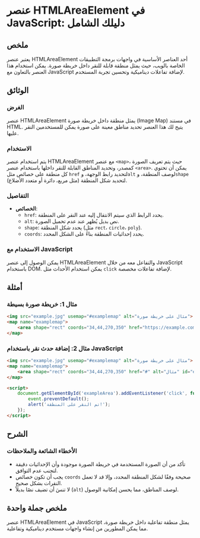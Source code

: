 <!--
Meta Description: # عنصر HTMLAreaElement في JavaScript: دليلك الشامل ## ملخص يعتبر عنصر HTMLAreaElement أحد العناصر الأساسية في واجهات برمجة التطبيقات الخاصة بالويب، حي...
Meta Keywords: عنصر, خريطة, صورة, على, alt
-->

# عنصر HTMLAreaElement في JavaScript: دليلك الشامل

## ملخص
يعتبر عنصر HTMLAreaElement أحد العناصر الأساسية في واجهات برمجة التطبيقات الخاصة بالويب، حيث يمثل منطقة قابلة للنقر داخل خريطة صورة. يمكن استخدام هذا العنصر بالتعاون مع JavaScript لإضافة تفاعلات ديناميكية وتحسين تجربة المستخدم.

## الوثائق
### الغرض
عنصر HTMLAreaElement يمثل منطقة داخل خريطة صورة (Image Map) في مستند HTML. يتيح لك هذا العنصر تحديد مناطق معينة على صورة يمكن للمستخدمين النقر عليها.

### الاستخدام
يتم استخدام عنصر HTMLAreaElement مع عنصر `<map>`، حيث يتم تعريف الصورة كمصدر، وتحديد المناطق القابلة للنقر داخلها باستخدام عنصر `<area>`. يمكن أن تحتوي كل منطقة على خصائص مثل `href` لتحديد رابط الوجهة، و`alt` لوصف المنطقة، و`shape` لتحديد شكل المنطقة (مثل مربع، دائرة أو متعدد الأضلاع).

### التفاصيل
- **الخصائص**:
  - `href`: يحدد الرابط الذي سيتم الانتقال إليه عند النقر على المنطقة.
  - `alt`: نص بديل يُظهر عند عدم تحميل الصورة.
  - `shape`: يحدد شكل المنطقة (مثل `rect`، `circle`، `poly`).
  - `coords`: يحدد إحداثيات المنطقة بناءً على الشكل المحدد.

### الاستخدام مع JavaScript
يمكن الوصول إلى عنصر HTMLAreaElement والتفاعل معه من خلال JavaScript باستخدام DOM. يمكن استخدام الأحداث مثل `click` لإضافة تفاعلات مخصصة.

## أمثلة

### مثال 1: خريطة صورة بسيطة
```html
<img src="example.jpg" usemap="#examplemap" alt="مثال على خريطة صورة">
<map name="examplemap">
    <area shape="rect" coords="34,44,270,350" href="https://example.com" alt="مثال">
</map>
```

### مثال 2: إضافة حدث نقر باستخدام JavaScript
```html
<img src="example.jpg" usemap="#examplemap" alt="مثال على خريطة صورة">
<map name="examplemap">
    <area shape="rect" coords="34,44,270,350" href="#" alt="مثال" id="exampleArea">
</map>

<script>
    document.getElementById('exampleArea').addEventListener('click', function(event) {
        event.preventDefault();
        alert('تم النقر على المنطقة!');
    });
</script>
```

## الشرح
### الأخطاء الشائعة والملاحظات
- تأكد من أن الصورة المستخدمة في خريطة الصورة موجودة وأن الإحداثيات دقيقة لتجنب عدم التوافق.
- يجب أن تكون خصائص `coords` صحيحة وفقًا لشكل المنطقة المحدد، وإلا قد لا تعمل النقرات بشكل صحيح.
- لا تنسَ أن تضيف نصًا بديلاً (`alt`) لوصف المناطق، مما يحسن إمكانية الوصول.

## ملخص جملة واحدة
عنصر HTMLAreaElement في JavaScript يمثل منطقة تفاعلية داخل خريطة صورة، مما يمكن المطورين من إنشاء واجهات مستخدم ديناميكية وتفاعلية.